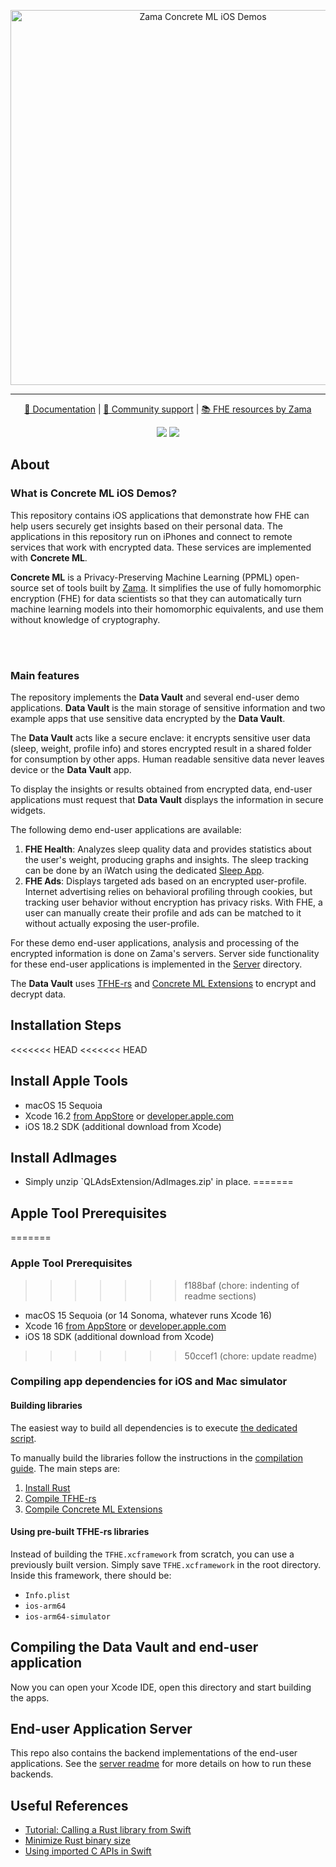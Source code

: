 <p align="center">
<!-- product name logo -->
<picture>
  <source media="(prefers-color-scheme: dark)" srcset="https://github.com/user-attachments/assets/75a78517-d423-4a28-8db3-1f50e7d86925">
  <source media="(prefers-color-scheme: light)" srcset="https://github.com/user-attachments/assets/674c368f-8030-4407-985b-417a09e1fe87">
  <img width=600 alt="Zama Concrete ML iOS Demos">
</picture>
</p>

<hr>

<p align="center">
  <a href="https://docs.zama.ai/concrete-ml"> 📒 Documentation</a> | <a href="https://zama.ai/community"> 💛 Community support</a> | <a href="https://github.com/zama-ai/awesome-zama"> 📚 FHE resources by Zama</a>
</p>

<p align="center">
  <a href="LICENSE"><img src="https://img.shields.io/badge/License-BSD--3--Clause--Clear-%23ffb243?style=flat-square"></a>
  <a href="https://github.com/zama-ai/bounty-program"><img src="https://img.shields.io/badge/Contribute-Zama%20Bounty%20Program-%23ffd208?style=flat-square"></a>
</p>

## About

### What is Concrete ML iOS Demos?

This repository contains iOS applications that demonstrate 
how FHE can help users securely get insights based on their personal
data. The applications in this repository run on iPhones and connect to remote services that work with encrypted data. These services are implemented with **Concrete ML**.

**Concrete ML** is a Privacy-Preserving Machine Learning (PPML) open-source set of tools built by [Zama](https://github.com/zama-ai). It simplifies the use of fully homomorphic encryption (FHE) for data scientists so that they can automatically turn machine learning models into their homomorphic equivalents, and use them without knowledge of cryptography.

<br></br>

### Main features

The repository implements the **Data Vault** and several end-user demo applications. **Data Vault** is the main storage of sensitive information and two example apps that use sensitive data encrypted by the **Data Vault**.

The **Data Vault** acts like a secure enclave: it encrypts sensitive user data (sleep, weight, profile info) and stores encrypted result in a shared folder for consumption by other apps. Human readable sensitive data never leaves device or the **Data Vault** app. 

To display the insights or results obtained from encrypted data, end-user applications must request that **Data Vault** displays the information in secure widgets. 

The following demo end-user applications are available:

1. **FHE Health**: Analyzes sleep quality data and provides statistics about the user's weight, producing graphs and insights. The sleep tracking can be done by an iWatch using the dedicated [Sleep App](https://support.apple.com/guide/watch/track-your-sleep-apd830528336/watchos).
1. **FHE Ads**: Displays targeted ads based on an encrypted user-profile. Internet advertising relies on behavioral profiling through cookies, but tracking user behavior without encryption has privacy risks. With FHE, a user can manually create their profile and ads can be matched to it without actually exposing the user-profile.

For these demo end-user applications, analysis and processing of the encrypted information is done on Zama's servers. Server side functionality for these end-user applications is implemented in the [Server](Server/README.md) directory.

The **Data Vault** uses [TFHE-rs](https://github.com/zama-ai/tfhe-rs) and  [Concrete ML Extensions](https://github.com/zama-ai/concrete-ml-extensions) to encrypt and decrypt data.

## Installation Steps

<<<<<<< HEAD
<<<<<<< HEAD
## Install Apple Tools
- macOS 15 Sequoia
- Xcode 16.2 [from AppStore](https://apps.apple.com/fr/app/xcode/id497799835) or [developer.apple.com](https://developer.apple.com/download/applications/)
- iOS 18.2 SDK (additional download from Xcode)

## Install AdImages
- Simply unzip `QLAdsExtension/AdImages.zip' in place.
=======
## Apple Tool Prerequisites
=======
### Apple Tool Prerequisites
>>>>>>> f188baf (chore: indenting of readme sections)
- macOS 15 Sequoia (or 14 Sonoma, whatever runs Xcode 16)
- Xcode 16 [from AppStore](https://apps.apple.com/fr/app/xcode/id497799835) or [developer.apple.com](https://developer.apple.com/download/applications/)
- iOS 18 SDK (additional download from Xcode)
>>>>>>> 50ccef1 (chore: update readme)

### Compiling app dependencies for iOS and Mac simulator

#### Building libraries

The easiest way to build all dependencies is to execute [the dedicated script](./setup_tfhe_xcframework.sh). 

To manually build the libraries follow the instructions in the [compilation guide](./COMPILING.md). The main steps are:

1. [Install Rust](COMPILING.md#1-install-rust)
1. [Compile TFHE-rs](COMPILING.md#2-compile-tfhe-rs-for-use-in-swift) 
1. [Compile Concrete ML Extensions](COMPILING.md#3-compile-concrete-ml-extensions-for-use-in-swift)

#### Using pre-built TFHE-rs libraries

Instead of building the `TFHE.xcframework` from scratch, you can use a previously built version. Simply save `TFHE.xcframework` in the root directory. Inside this framework, there should be:
- `Info.plist`
- `ios-arm64`
- `ios-arm64-simulator`

## Compiling the Data Vault and end-user application

Now you can open your Xcode IDE, open this directory and start building the apps.

## End-user Application Server
This repo also contains the backend implementations of the end-user applications. See the [server readme](Server/README.md) for more details on how to run these backends. 

## Useful References
- [Tutorial: Calling a Rust library from Swift](https://medium.com/@kennethyoel/a-swiftly-oxidizing-tutorial-44b86e8d84f5)
- [Minimize Rust binary size](https://github.com/johnthagen/min-sized-rust)
- [Using imported C APIs in Swift](https://developer.apple.com/documentation/swift/imported-c-and-objective-c-apis)
